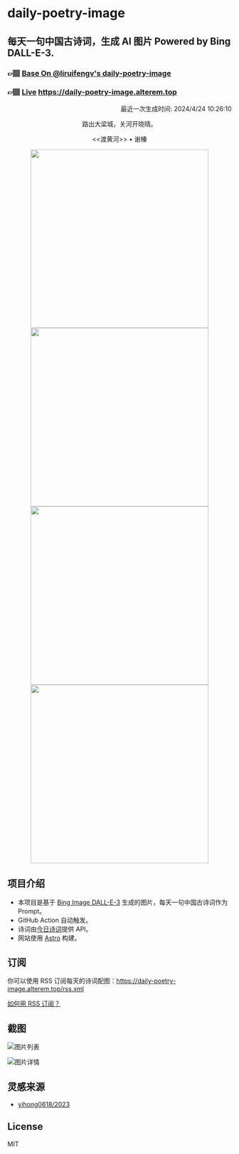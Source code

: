 
# daily-poetry-image

## 每天一句中国古诗词，生成 AI 图片 Powered by Bing DALL-E-3.

### 👉🏽 [Base On @liruifengv's daily-poetry-image](https://github.com/liruifengv/daily-poetry-image)

### 👉🏽 [Live](https://daily-poetry-image.alterem.top/) https://daily-poetry-image.alterem.top

<p align="right">
  最近一次生成时间: 2024/4/24 10:26:10
</p>
<p align="center">
路出大梁城，关河开晓晴。
</p>
<p align="center">
<<渡黄河>> • 谢榛
</p>
<p align="center">
<img src="https://tse4.mm.bing.net/th/id/OIG2.IHpfiseMB3z6tlWC9jsp" height="400" width="400" />
<img src="https://tse3.mm.bing.net/th/id/OIG2.3lzSX7n3wXLPA22pYgjY" height="400" width="400" />
<img src="https://tse1.mm.bing.net/th/id/OIG2.IPQhOQmppjl8EAKn3fvh" height="400" width="400" />
<img src="https://tse2.mm.bing.net/th/id/OIG2.hBfNiMavxlY0GiRNWl8o" height="400" width="400" />
</p>

## 项目介绍

-   本项目是基于 [Bing Image DALL-E-3](https://www.bing.com/images/create) 生成的图片，每天一句中国古诗词作为 Prompt。
-   GitHub Action 自动触发。
-   诗词由[今日诗词](https://www.jinrishici.com/)提供 API。
-   网站使用 [Astro](https://astro.build) 构建。

## 订阅

你可以使用 RSS 订阅每天的诗词配图：https://daily-poetry-image.alterem.top/rss.xml

[如何用 RSS 订阅？](https://zhuanlan.zhihu.com/p/55026716)

## 截图

![图片列表](./screenshots/Snipaste_2023-12-28_21-00-26.png)

![图片详情](./screenshots/Snipaste_2023-12-28_21-00-53.png)

## 灵感来源

-   [yihong0618/2023](https://github.com/yihong0618/2023)

## License

MIT
